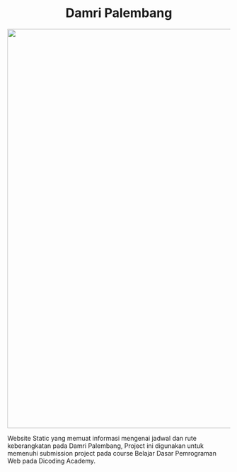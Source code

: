 <h1 align="center"> Damri Palembang </h1>
<p align="center"><img src="zz" width="900px"></p>

Website Static yang memuat informasi mengenai jadwal dan rute keberangkatan pada Damri Palembang, Project ini digunakan untuk memenuhi submission project pada course Belajar Dasar Pemrograman Web pada Dicoding Academy.
